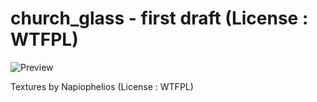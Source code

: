 # church_glass - first draft  (License : WTFPL)

![Preview](https://raw.githubusercontent.com/Napiophelios/church_glass/master/screenshot.png)

Textures by Napiophelios (License : WTFPL)

